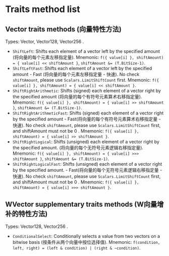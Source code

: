 # Traits method list

## Vector traits methods (向量特性方法)
Types: Vector, Vector128, Vector256 .

- `ShiftLeft`: Shifts each element of a vector left by the specified amount (将向量的每个元素左移指定量).
  Mnemonic: `f({ value[i] }, shiftAmount) = { value[i] << shiftAmount }`, `shiftAmount &= (T.BitSize-1)`.
- `ShiftLeftFast`: Shifts each element of a vector left by the specified amount - Fast (将向量的每个元素左移指定量 - 快速). No check `shiftAmount`, please use `Scalars.LimitShiftCount` first.
  Mnemonic: `f({ value[i] }, shiftAmount) = { value[i] << shiftAmount }`.
- `ShiftRightArithmetic`: Shifts (signed) each element of a vector right by the specified amount (将向量的每个有符号元素算术右移指定量).
  Mnemonic: `f({ value[i] }, shiftAmount) = { value[i] >> shiftAmount }`, `shiftAmount &= (T.BitSize-1)`.
- `ShiftRightArithmeticFast`: Shifts (signed) each element of a vector right by the specified amount - Fast(将向量的每个有符号元素算术右移指定量 - 快速). No check `shiftAmount`, please use `Scalars.LimitShiftCount` first, and shiftAmount must not be 0 .
  Mnemonic: `f({ value[i] }, shiftAmount) = { value[i] >> shiftAmount }`.
- `ShiftRightLogical`: Shifts (unsigned) each element of a vector right by the specified amount. (将向量的每个无符号元素逻辑右移指定量).
  Mnemonic: `f({ value[i] }, shiftAmount) = { value[i] >>> shiftAmount }`, `shiftAmount &= (T.BitSize-1)`.
- `ShiftRightLogicalFast`: Shifts (unsigned) each element of a vector right by the specified amount. - Fast(将向量的每个无符号元素逻辑右移指定量 - 快速). No check `shiftAmount`, please use `Scalars.LimitShiftCount` first, and shiftAmount must not be 0 .
  Mnemonic: `f({ value[i] }, shiftAmount) = { value[i] >>> shiftAmount }`.

## WVector supplementary traits methods (W向量增补的特性方法)
Types: Vector128, Vector256 .

- `ConditionalSelect`: Conditionally selects a value from two vectors on a bitwise basis (按条件从两个向量中按位选择值).
  Mnemonic: `f(condition, left, right) = (left & condition) | (right & ~condition)`.

